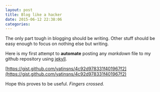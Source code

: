 ```yaml
---
layout: post
title: Blog like a hacker
date: 2015-06-12 22:38:06
categories: 
---
```



The only part tough in blogging should be writing. Other stuff should be easy enough to focus on nothing else but writing.

Here is my first attempt to **automate** posting any _markdown_ file to my github repository using [jekyll](http://jekyllrb.com).

[https://gist.github.com/yatinsns/4c92d978331f401967f2](https://gist.github.com/yatinsns/4c92d978331f401967f2)

Hope this proves to be useful. *Fingers crossed.*

